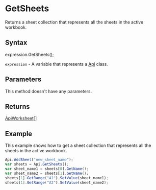 # GetSheets

Returns a sheet collection that represents all the sheets in the active workbook.

## Syntax

expression.GetSheets();

`expression` - A variable that represents a [Api](../Api.md) class.

## Parameters

This method doesn't have any parameters.

## Returns

[ApiWorksheet[]](../../ApiWorksheet/ApiWorksheet.md)

## Example

This example shows how to get a sheet collection that represents all the sheets in the active workbook.

```javascript
Api.AddSheet("new_sheet_name");
var sheets = Api.GetSheets();
var sheet_name1 = sheets[0].GetName();
var sheet_name2 = sheets[1].GetName();
sheets[1].GetRange("A1").SetValue(sheet_name1);
sheets[1].GetRange("A2").SetValue(sheet_name2);
```
